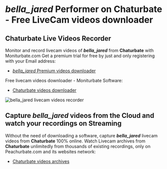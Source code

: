 # _bella_jared_ Performer on Chaturbate - Free LiveCam videos downloader

## Chaturbate Live Videos Recorder

Monitor and record livecam videos of **_bella_jared_** from **Chaturbate** with Moniturbate.com
Get a premium trial for free by just and only registering with your Email address:
* [_bella_jared_ Premium videos downloader](https://moniturbate.com/request-demo-licence-key.html)

Free livecam videos downloader - Moniturbate Software:
* [Chaturbate videos downloader](https://moniturbate.com/moniturbate-download-software.html)

![_bella_jared_ livecam videos recorder](https://peachurnet.com/templates/moniturbate-software.png)


## Capture _bella_jared_ videos from the Cloud and watch your recordings on Streaming

Without the need of downloading a software, capture **_bella_jared_** livecam videos from **Chaturbate** 100% online.
Watch Livecam archives from **Chaturbate** unlimitedly from thousands of existing recordings, only on Peachurbate.com and its websites network:
* [Chaturbate videos archives](https://peachurnet.com/)